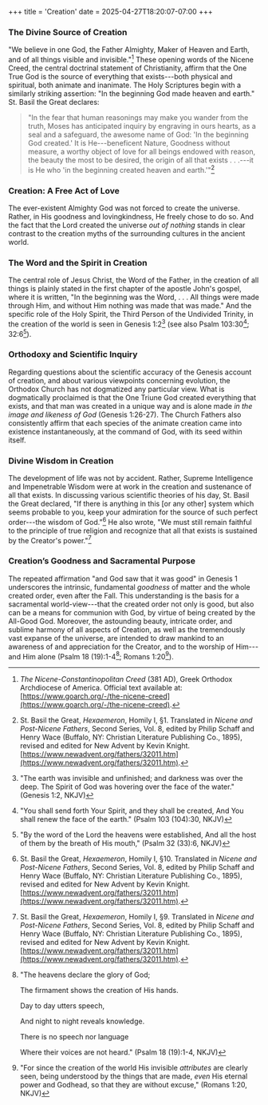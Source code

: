 +++
title = 'Creation'
date = 2025-04-27T18:20:07-07:00
+++
### The Divine Source of Creation
"We believe in one God, the Father Almighty, Maker of Heaven and Earth, and of all things visible and invisible."[^1] These opening words of the Nicene Creed, the central doctrinal statement of Christianity, affirm that the One True God is the source of everything that exists---both physical and spiritual, both animate and inanimate. The Holy Scriptures begin with a similarly striking assertion: "In the beginning God made heaven and earth." St. Basil the Great declares:

> "In the fear that human reasonings may make you wander from the truth, Moses has anticipated inquiry by engraving in ours hearts, as a seal and a safeguard, the awesome name of God: 'In the beginning God created.' It is He---beneficent Nature, Goodness without measure, a worthy object of love for all beings endowed with reason, the beauty the most to be desired, the origin of all that exists . . .---it is He who 'in the beginning created heaven and earth.'"[^2]

### Creation: A Free Act of Love
The ever-existent Almighty God was not forced to create the universe. Rather, in His goodness and lovingkindness, He freely chose to do so. And the fact that the Lord created the universe *out of nothing* stands in clear contrast to the creation myths of the surrounding cultures in the ancient world.

### The Word and the Spirit in Creation
The central role of Jesus Christ, the Word of the Father, in the creation of all things is plainly stated in the first chapter of the apostle John's gospel, where it is written, "In the beginning was the Word, . . . All things were made through Him, and without Him nothing was made that was made." And the specific role of the Holy Spirit, the Third Person of the Undivided Trinity, in the creation of the world is seen in Genesis 1:2[^3] (see also Psalm 103:30[^4]; 32:6[^5]).

### Orthodoxy and Scientific Inquiry
Regarding questions about the scientific accuracy of the Genesis account of creation, and about various viewpoints concerning evolution, the Orthodox Church has not dogmatized any particular view. What is dogmatically proclaimed is that the One Triune God created everything that exists, and that man was created in a unique way and is alone made *in the image and likeness of God* (Genesis 1:26-27). The Church Fathers also consistently affirm that each species of the animate creation came into existence instantaneously, at the  command of God, with its seed within itself.

### Divine Wisdom in Creation
The development of life was not by accident. Rather, Supreme Intelligence and Impenetrable Wisdom were at work in the creation and sustenance of all that exists. In discussing various scientific theories of his day, St. Basil the Great declared, "If there is anything in this [or any other] system which seems probable to you, keep your admiration for the source of such perfect order---the wisdom of God."[^6] He also wrote, "We must still remain faithful to the principle of true religion and recognize that all that exists is sustained by the Creator's power."[^7]

### Creation’s Goodness and Sacramental Purpose
The repeated affirmation "and God saw that it was good" in Genesis 1 underscores the intrinsic, fundamental *goodness* of matter and the whole created order, even after the Fall. This understanding is the basis for a sacramental world-view---that the created order not only is good, but also can be a means for communion with God, by virtue of being created by the All-Good God. Moreover, the astounding beauty, intricate order, and sublime harmony of all aspects of Creation, as well as the tremendously vast expanse of the universe, are intended to draw mankind to an awareness of and appreciation for the Creator, and to the worship of Him---and Him alone (Psalm 18 (19):1-4[^8]; Romans 1:20[^9]).

[^1]: *The Nicene-Constantinopolitan Creed* (381 AD), Greek Orthodox Archdiocese of America. Official text available at: [https://www.goarch.org/-/the-nicene-creed](https://www.goarch.org/-/the-nicene-creed).
[^2]: St. Basil the Great, *Hexaemeron*, Homily I, §1. Translated in *Nicene and Post-Nicene Fathers*, Second Series, Vol. 8, edited by Philip Schaff and Henry Wace (Buffalo, NY: Christian Literature Publishing Co., 1895), revised and edited for New Advent by Kevin Knight. [https://www.newadvent.org/fathers/32011.htm](https://www.newadvent.org/fathers/32011.htm).
[^3]: "The earth was invisible and unfinished; and darkness was over the deep. The Spirit of God was hovering over the face of the water." (Genesis 1:2, NKJV)
[^4]: "You shall send forth Your Spirit, and they shall be created, And You shall renew the face of the earth." (Psalm 103 (104):30, NKJV)
[^5]: "By the word of the Lord the heavens were established, And all the host of them by the breath of His mouth," (Psalm 32 (33):6, NKJV)
[^6]: St. Basil the Great, *Hexaemeron*, Homily I, §10. Translated in *Nicene and Post-Nicene Fathers*, Second Series, Vol. 8, edited by Philip Schaff and Henry Wace (Buffalo, NY: Christian Literature Publishing Co., 1895), revised and edited for New Advent by Kevin Knight. [https://www.newadvent.org/fathers/32011.htm](https://www.newadvent.org/fathers/32011.htm).
[^7]: St. Basil the Great, *Hexaemeron*, Homily I, §9. Translated in *Nicene and Post-Nicene Fathers*, Second Series, Vol. 8, edited by Philip Schaff and Henry Wace (Buffalo, NY: Christian Literature Publishing Co., 1895), revised and edited for New Advent by Kevin Knight. [https://www.newadvent.org/fathers/32011.htm](https://www.newadvent.org/fathers/32011.htm).
[^8]: "The heavens declare the glory of God;

    The firmament shows the creation of His hands.

    Day to day utters speech,

    And night to night reveals knowledge.

    There is no speech nor language

    Where their voices are not heard." (Psalm 18 (19):1-4, NKJV)
[^9]: "For since the creation of the world His invisible *attributes* are clearly seen, being understood by the things that are made, *even* His eternal power and Godhead, so that they are without excuse," (Romans 1:20, NKJV)
